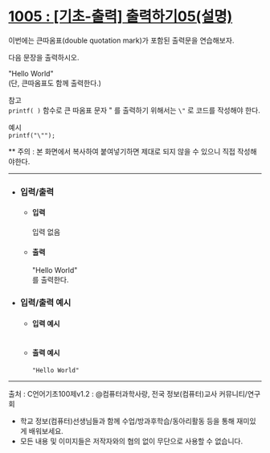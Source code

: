 # [1005 : [기초-출력] 출력하기05(설명)](https://codeup.kr/problem.php?id=1005)

이번에는 큰따옴표(double quotation mark)가 포함된 출력문을 연습해보자.

다음 문장을 출력하시오.

"Hello World"
<br />
(단, 큰따옴표도 함께 출력한다.)

참고
<br />
`printf( )` 함수로 큰 따옴표 문자 " 를 출력하기 위해서는 `\"` 로 코드를 작성해야 한다.

예시
<br />
`printf("\"");`

** 주의 : 본 화면에서 복사하여 붙여넣기하면 제대로 되지 않을 수 있으니 직접 작성해야한다.

-------------------------------------
- ### 입력/출력
  - #### 입력
    
    입력 없음
    
  - #### 출력
    "Hello World"
    <br />
    를 출력한다.


- ### 입력/출력 예시
  - #### 입력 예시
    ```

    ```
  - #### 출력 예시
    ```
    "Hello World"
    ```
-----------------------------------------
출처 : C언어기초100제v1.2 : @컴퓨터과학사랑, 전국 정보(컴퓨터)교사 커뮤니티/연구회
- 학교 정보(컴퓨터)선생님들과 함께 수업/방과후학습/동아리활동 등을 통해 재미있게 배워보세요. 
- 모든 내용 및 이미지들은 저작자와의 협의 없이 무단으로 사용할 수 없습니다.
